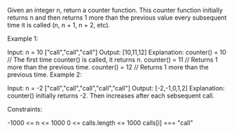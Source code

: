 Given an integer n, return a counter function. This counter function initially returns n and then returns 1 more than the previous value every subsequent time it is called (n, n + 1, n + 2, etc).


Example 1:

Input: 
n = 10 
["call","call","call"]
Output: [10,11,12]
Explanation: 
counter() = 10 // The first time counter() is called, it returns n.
counter() = 11 // Returns 1 more than the previous time.
counter() = 12 // Returns 1 more than the previous time.
Example 2:

Input: 
n = -2
["call","call","call","call","call"]
Output: [-2,-1,0,1,2]
Explanation: counter() initially returns -2. Then increases after each sebsequent call.
 

Constraints:

-1000 <= n <= 1000
0 <= calls.length <= 1000
calls[i] === "call"